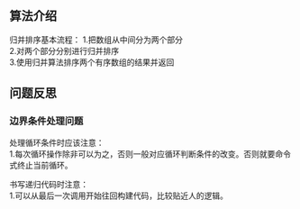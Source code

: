 ## 算法介绍
归并排序基本流程：
1.把数组从中间分为两个部分  
2.对两个部分分别进行归并排序  
3.使用归并算法排序两个有序数组的结果并返回  

## 问题反思
### 边界条件处理问题
处理循环条件时应该注意：  
1.每次循环操作除非可以为之，否则一般对应循环判断条件的改变。否则就要命令式终止当前循环。

书写递归代码时注意：  
1.可以从最后一次调用开始往回构建代码，比较贴近人的逻辑。
